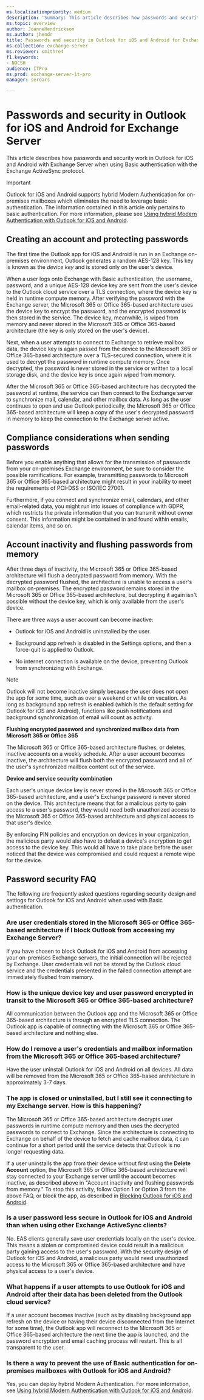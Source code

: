 ```yaml
---
ms.localizationpriority: medium
description: 'Summary: This article describes how passwords and security work in Outlook for iOS and Android with Exchange Server 2016 or Exchange Server 2019 when using Basic authentication with the Exchange ActiveSync protocol.'
ms.topic: overview
author: JoanneHendrickson
ms.author: jhendr
title: Passwords and security in Outlook for iOS and Android for Exchange Server
ms.collection: exchange-server
ms.reviewer: smithre4
f1.keywords:
- NOCSH
audience: ITPro
ms.prod: exchange-server-it-pro
manager: serdars

---
```


# Passwords and security in Outlook for iOS and Android for Exchange Server

This article describes how passwords and security work in Outlook for iOS and Android with Exchange Server when using Basic authentication with the Exchange ActiveSync protocol.

> [!IMPORTANT]
> Outlook for iOS and Android supports hybrid Modern Authentication for on-premises mailboxes which eliminates the need to leverage basic authentication. The information contained in this article only pertains to basic authentication. For more information, please see [Using hybrid Modern Authentication with Outlook for iOS and Android](./use-hybrid-modern-auth.md).

## Creating an account and protecting passwords

The first time the Outlook app for iOS and Android is run in an Exchange on-premises environment, Outlook generates a random AES-128 key. This key is known as the *device key* and is stored only on the user's device.

When a user logs onto Exchange with Basic authentication, the username, password, and a unique AES-128 device key are sent from the user's device to the Outlook cloud service over a TLS connection, where the device key is held in runtime compute memory. After verifying the password with the Exchange server, the Microsoft 365 or Office 365-based architecture uses the device key to encrypt the password, and the encrypted password is then stored in the service. The device key, meanwhile, is wiped from memory and never stored in the Microsoft 365 or Office 365-based architecture (the key is only stored on the user's device).

Next, when a user attempts to connect to Exchange to retrieve mailbox data, the device key is again passed from the device to the Microsoft 365 or Office 365-based architecture over a TLS-secured connection, where it is used to decrypt the password in runtime compute memory. Once decrypted, the password is never stored in the service or written to a local storage disk, and the device key is once again wiped from memory.

After the Microsoft 365 or Office 365-based architecture has decrypted the password at runtime, the service can then connect to the Exchange server to synchronize mail, calendar, and other mailbox data. As long as the user continues to open and use Outlook periodically, the Microsoft 365 or Office 365-based architecture will keep a copy of the user's decrypted password in memory to keep the connection to the Exchange server active.

## Compliance considerations when sending passwords

Before you enable anything that allows for the transmission of passwords from your on-premises Exchange environment, be sure to consider the possible ramifications. For example, transmitting passwords to Microsoft 365 or Office 365-based architecture might result in your inability to meet the requirements of PCI-DSS or ISO/IEC 27001.

Furthermore, if you connect and synchronize email, calendars, and other email-related data, you might run into issues of compliance with GDPR, which restricts the private information that you can transmit without owner consent. This information might be contained in and found within emails, calendar items, and so on.

## Account inactivity and flushing passwords from memory

After three days of inactivity, the Microsoft 365 or Office 365-based architecture will flush a decrypted password from memory. With the decrypted password flushed, the architecture is unable to access a user's mailbox on-premises. The encrypted password remains stored in the Microsoft 365 or Office 365-based architecture, but decrypting it again isn't possible without the device key, which is only available from the user's device.

There are three ways a user account can become inactive:

- Outlook for iOS and Android is uninstalled by the user.

- Background app refresh is disabled in the Settings options, and then a force-quit is applied to Outlook.

- No internet connection is available on the device, preventing Outlook from synchronizing with Exchange.

> [!NOTE]
> Outlook will not become inactive simply because the user does not open the app for some time, such as over a weekend or while on vacation. As long as background app refresh is enabled (which is the default setting for Outlook for iOS and Android), functions like push notifications and background synchronization of email will count as activity.

 **Flushing encrypted password and synchronized mailbox data from Microsoft 365 or Office 365**

The Microsoft 365 or Office 365-based architecture flushes, or deletes, inactive accounts on a weekly schedule. After a user account becomes inactive, the architecture will flush both the encrypted password and all of the user's synchronized mailbox content out of the service.

 **Device and service security combination**

Each user's unique device key is never stored in the Microsoft 365 or Office 365-based architecture, and a user's Exchange password is never stored on the device. This architecture means that for a malicious party to gain access to a user's password, they would need both unauthorized access to the Microsoft 365 or Office 365-based architecture and physical access to that user's device.

By enforcing PIN policies and encryption on devices in your organization, the malicious party would also have to defeat a device's encryption to get access to the device key. This would all have to take place before the user noticed that the device was compromised and could request a remote wipe for the device.

## Password security FAQ

The following are frequently asked questions regarding security design and settings for Outlook for iOS and Android when used with Basic authentication.

### Are user credentials stored in the Microsoft 365 or Office 365-based architecture if I block Outlook from accessing my Exchange Server?

If you have chosen to block Outlook for iOS and Android from accessing your on-premises Exchange servers, the initial connection will be rejected by Exchange. User credentials will not be stored by the Outlook cloud service and the credentials presented in the failed connection attempt are immediately flushed from memory.

### How is the unique device key and user password encrypted in transit to the Microsoft 365 or Office 365-based architecture?

All communication between the Outlook app and the Microsoft 365 or Office 365-based architecture is through an encrypted TLS connection. The Outlook app is capable of connecting with the Microsoft 365 or Office 365-based architecture and nothing else.

### How do I remove a user's credentials and mailbox information from the Microsoft 365 or Office 365-based architecture?

Have the user uninstall Outlook for iOS and Android on all devices. All data will be removed from the Microsoft 365 or Office 365-based architecture in approximately 3-7 days.

### The app is closed or uninstalled, but I still see it connecting to my Exchange server. How is this happening?

The Microsoft 365 or Office 365-based architecture decrypts user passwords in runtime compute memory and then uses the decrypted passwords to connect to Exchange. Since the architecture is connecting to Exchange on behalf of the device to fetch and cache mailbox data, it can continue for a short period until the service detects that Outlook is no longer requesting data.

If a user uninstalls the app from their device without first using the **Delete Account** option, the Microsoft 365 or Office 365-based architecture will stay connected to your Exchange server until the account becomes inactive, as described above in "Account inactivity and flushing passwords from memory." To stop this activity, follow Option 1 or Option 3 from the above FAQ, or block the app, as described in [Blocking Outlook for iOS and Android](manage-devices.md#blocking-outlook-for-ios-and-android).

### Is a user password less secure in Outlook for iOS and Android than when using other Exchange ActiveSync clients?

No. EAS clients generally save user credentials locally on the user's device. This means a stolen or compromised device could result in a malicious party gaining access to the user's password. With the security design of Outlook for iOS and Android, a malicious party would need unauthorized access to the Microsoft 365 or Office 365-based architecture **and** have physical access to a user's device.

### What happens if a user attempts to use Outlook for iOS and Android after their data has been deleted from the Outlook cloud service?

If a user account becomes inactive (such as by disabling background app refresh on the device or having their device disconnected from the Internet for some time), the Outlook app will reconnect to the Microsoft 365 or Office 365-based architecture the next time the app is launched, and the password encryption and email caching process will restart. This is all transparent to the user.

### Is there a way to prevent the use of Basic authentication for on-premises mailboxes with Outlook for iOS and Android?

Yes, you can deploy hybrid Modern Authentication. For more information, see [Using hybrid Modern Authentication with Outlook for iOS and Android](use-hybrid-modern-auth.md).